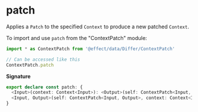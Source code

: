 # patch

Applies a `Patch` to the specified `Context` to produce a new patched
`Context`.

To import and use `patch` from the "ContextPatch" module:

```ts
import * as ContextPatch from '@effect/data/Differ/ContextPatch'

// Can be accessed like this
ContextPatch.patch
```

**Signature**

```ts
export declare const patch: {
  <Input>(context: Context<Input>): <Output>(self: ContextPatch<Input, Output>) => Context<Output>
  <Input, Output>(self: ContextPatch<Input, Output>, context: Context<Input>): Context<Output>
}
```
